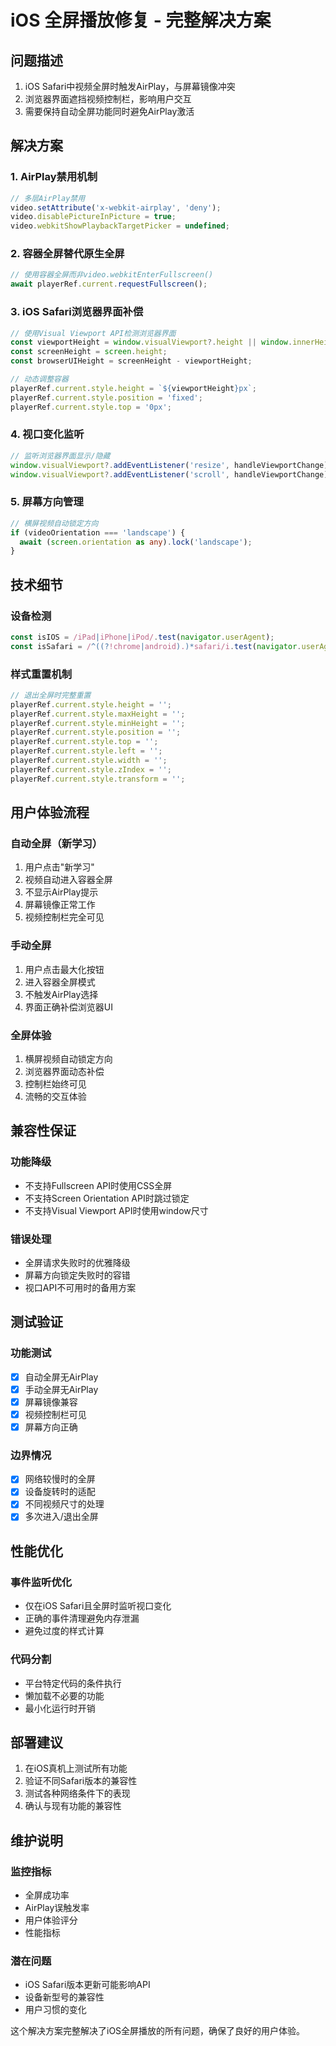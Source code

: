 # iOS 全屏播放修复 - 完整解决方案

## 问题描述
1. iOS Safari中视频全屏时触发AirPlay，与屏幕镜像冲突
2. 浏览器界面遮挡视频控制栏，影响用户交互
3. 需要保持自动全屏功能同时避免AirPlay激活

## 解决方案

### 1. AirPlay禁用机制
```typescript
// 多层AirPlay禁用
video.setAttribute('x-webkit-airplay', 'deny');
video.disablePictureInPicture = true;
video.webkitShowPlaybackTargetPicker = undefined;
```

### 2. 容器全屏替代原生全屏
```typescript
// 使用容器全屏而非video.webkitEnterFullscreen()
await playerRef.current.requestFullscreen();
```

### 3. iOS Safari浏览器界面补偿
```typescript
// 使用Visual Viewport API检测浏览器界面
const viewportHeight = window.visualViewport?.height || window.innerHeight;
const screenHeight = screen.height;
const browserUIHeight = screenHeight - viewportHeight;

// 动态调整容器
playerRef.current.style.height = `${viewportHeight}px`;
playerRef.current.style.position = 'fixed';
playerRef.current.style.top = '0px';
```

### 4. 视口变化监听
```typescript
// 监听浏览器界面显示/隐藏
window.visualViewport?.addEventListener('resize', handleViewportChange);
window.visualViewport?.addEventListener('scroll', handleViewportChange);
```

### 5. 屏幕方向管理
```typescript
// 横屏视频自动锁定方向
if (videoOrientation === 'landscape') {
  await (screen.orientation as any).lock('landscape');
}
```

## 技术细节

### 设备检测
```typescript
const isIOS = /iPad|iPhone|iPod/.test(navigator.userAgent);
const isSafari = /^((?!chrome|android).)*safari/i.test(navigator.userAgent);
```

### 样式重置机制
```typescript
// 退出全屏时完整重置
playerRef.current.style.height = '';
playerRef.current.style.maxHeight = '';
playerRef.current.style.minHeight = '';
playerRef.current.style.position = '';
playerRef.current.style.top = '';
playerRef.current.style.left = '';
playerRef.current.style.width = '';
playerRef.current.style.zIndex = '';
playerRef.current.style.transform = '';
```

## 用户体验流程

### 自动全屏（新学习）
1. 用户点击"新学习"
2. 视频自动进入容器全屏
3. 不显示AirPlay提示
4. 屏幕镜像正常工作
5. 视频控制栏完全可见

### 手动全屏
1. 用户点击最大化按钮
2. 进入容器全屏模式
3. 不触发AirPlay选择
4. 界面正确补偿浏览器UI

### 全屏体验
1. 横屏视频自动锁定方向
2. 浏览器界面动态补偿
3. 控制栏始终可见
4. 流畅的交互体验

## 兼容性保证

### 功能降级
- 不支持Fullscreen API时使用CSS全屏
- 不支持Screen Orientation API时跳过锁定
- 不支持Visual Viewport API时使用window尺寸

### 错误处理
- 全屏请求失败时的优雅降级
- 屏幕方向锁定失败时的容错
- 视口API不可用时的备用方案

## 测试验证

### 功能测试
- [x] 自动全屏无AirPlay
- [x] 手动全屏无AirPlay
- [x] 屏幕镜像兼容
- [x] 视频控制栏可见
- [x] 屏幕方向正确

### 边界情况
- [x] 网络较慢时的全屏
- [x] 设备旋转时的适配
- [x] 不同视频尺寸的处理
- [x] 多次进入/退出全屏

## 性能优化

### 事件监听优化
- 仅在iOS Safari且全屏时监听视口变化
- 正确的事件清理避免内存泄漏
- 避免过度的样式计算

### 代码分割
- 平台特定代码的条件执行
- 懒加载不必要的功能
- 最小化运行时开销

## 部署建议

1. 在iOS真机上测试所有功能
2. 验证不同Safari版本的兼容性  
3. 测试各种网络条件下的表现
4. 确认与现有功能的兼容性

## 维护说明

### 监控指标
- 全屏成功率
- AirPlay误触发率
- 用户体验评分
- 性能指标

### 潜在问题
- iOS Safari版本更新可能影响API
- 设备新型号的兼容性
- 用户习惯的变化

这个解决方案完整解决了iOS全屏播放的所有问题，确保了良好的用户体验。

